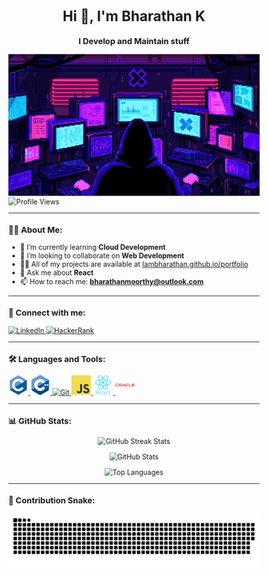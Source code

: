 <h1 align="center">Hi 👋, I'm Bharathan K</h1>
<h3 align="center">I Develop and Maintain stuff</h3>
<img src="programminggif.gif" alt="programming gif" align right/>

  <img src="https://komarev.com/ghpvc/?username=iambharathan&label=Profile%20Views&color=blue&style=flat" alt="Profile Views" />
</p>

---

### 👨‍💻 About Me:
- 🌱 I’m currently learning **Cloud Development**  
- 👯 I’m looking to collaborate on **Web Development**  
- 👨‍💻 All of my projects are available at [Iambharathan.github.io/portfolio](https://iambharathan.github.io/portfolio)  
- 💬 Ask me about **React**  
- 📫 How to reach me: **bharathanmoorthy@outlook.com**  

---

### 🔗 Connect with me:
<p align="left">
<a href="https://www.linkedin.com/in/bharathan-k-094894283/" target="_blank">
  <img src="https://raw.githubusercontent.com/rahuldkjain/github-profile-readme-generator/master/src/images/icons/Social/linked-in-alt.svg" alt="LinkedIn" height="30" width="40" />
</a>
<a href="https://www.hackerrank.com/bharathanmoorth1" target="_blank">
  <img src="https://raw.githubusercontent.com/rahuldkjain/github-profile-readme-generator/master/src/images/icons/Social/hackerrank.svg" alt="HackerRank" height="30" width="40" />
</a>
</p>

---

### 🛠️ Languages and Tools:
<p align="left"> 
  <a href="https://www.cprogramming.com/" target="_blank" rel="noreferrer"> 
    <img src="https://raw.githubusercontent.com/devicons/devicon/master/icons/c/c-original.svg" alt="C" width="40" height="40"/> 
  </a> 
  <a href="https://www.w3schools.com/cpp/" target="_blank" rel="noreferrer"> 
    <img src="https://raw.githubusercontent.com/devicons/devicon/master/icons/cplusplus/cplusplus-original.svg" alt="C++" width="40" height="40"/> 
  </a> 
  <a href="https://git-scm.com/" target="_blank" rel="noreferrer"> 
    <img src="https://www.vectorlogo.zone/logos/git-scm/git-scm-icon.svg" alt="Git" width="40" height="40"/> 
  </a> 
  <a href="https://developer.mozilla.org/en-US/docs/Web/JavaScript" target="_blank" rel="noreferrer"> 
    <img src="https://raw.githubusercontent.com/devicons/devicon/master/icons/javascript/javascript-original.svg" alt="JavaScript" width="40" height="40"/> 
  </a>
  <a href="https://reactjs.org/" target="_blank" rel="noreferrer"> 
    <img src="https://raw.githubusercontent.com/devicons/devicon/master/icons/react/react-original-wordmark.svg" alt="React" width="40" height="40"/> 
  </a>
  <a href="https://www.oracle.com/" target="_blank" rel="noreferrer"> 
    <img src="https://raw.githubusercontent.com/devicons/devicon/master/icons/oracle/oracle-original.svg" alt="Oracle" width="40" height="40"/> 
  </a>
</p>

---

### 📊 GitHub Stats:
<p align="center">
  <img src="https://github-readme-streak-stats.herokuapp.com/?user=iambharathan&theme=radical" alt="GitHub Streak Stats" />
</p>
<p align="center">
  <img src="https://github-readme-stats.vercel.app/api?username=iambharathan&show_icons=true&theme=radical" alt="GitHub Stats" />
</p>
<p align="center">
  <img src="https://github-readme-stats.vercel.app/api/top-langs/?username=iambharathan&layout=compact&theme=radical" alt="Top Languages" />
</p>

---

### 🐍 Contribution Snake:
![Snake animation](https://raw.githubusercontent.com/iambharathan/iambharathan/output/github-contribution-grid-snake-dark.svg)
